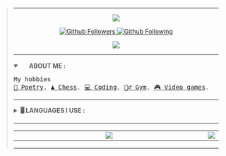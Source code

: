  <blockquote>
<hr>
<p align="center">
 <a href="https://github.com/denvercoder1/readme-typing-svg" target="_blank">
  <img src="https://readme-typing-svg.herokuapp.com?color=%2336BCF7&duration=5000&center=true&vCenter=true&lines=Testers7777">
  </a>    
</p>
<p align="center">
    <a href="https://github.com/Testers7777?tab=followers" target="_blank">
        <img alt="Github Followers" src="https://img.shields.io/badge/dynamic/json?label=FOLLOWERS&query=followers&url=https%3A%2F%2Fapi.github.com%2Fusers%2FTesters7777&style=for-the-badge&color=blue&labelColor=2a2a2a&logo=github">
    </a>    
    <a href="https://github.com/Testers7777?tab=following" target="_blank">
        <img alt="Github Following" src="https://img.shields.io/badge/dynamic/json?label=FOLLOWING&query=following&url=https%3A%2F%2Fapi.github.com%2Fusers%2FTesters7777&style=for-the-badge&color=blue&labelColor=2a2a2a&logo=github">
    </a>
</p>
<p align="center">
  <a href="https://discord.com/users/744961307932885052" target="_blank">
    <img src="https://img.shields.io/badge/-DISCORD-blue?logo=discord&labelColor=2a2a2a&color=2a2a2a">
  </a>
</p>
<hr>
 
<details open>
    <summary>
        <a href="#"><img src="https://cdn.countryflags.com/thumbs/france/flag-round-250.png" height="16px" width="16px"></a> 
        <b>ABOUT ME : </b>
    </summary>
    
<pre>
<b>My hobbies</b>
<a href="https://en.wikipedia.org/wiki/Poetry">📕 Poetry</a>, <a href="https://en.wikipedia.org/wiki/Chess">♟️ Chess</a>, <a href="https://en.wikipedia.org/wiki/Coding">💻 Coding</a>, <a href="https://en.wikipedia.org/wiki/Strength_training">🏋️‍♂️ Gym</a>, <a href="https://en.wikipedia.org/wiki/Video_game">🎮 Video games</a>.
</pre>
</details>
 
<hr> 
<details>
    <summary>
        <b>🖥️ LANGUAGES I USE : </b>
    </summary>
 <p>
  <a href="https://developer.mozilla.org/en-US/docs/Web/HTML">
   <img alt="HTML5" src="https://upload.wikimedia.org/wikipedia/commons/6/61/HTML5_logo_and_wordmark.svg" height="52px" width="52px">
  </a> &nbsp; |
  <a href="https://developer.mozilla.org/en-US/docs/Web/CSS">
   <img alt="CSS3" src="https://upload.wikimedia.org/wikipedia/commons/d/d5/CSS3_logo_and_wordmark.svg" height="52px" width="52px">
  </a> &nbsp; |
  <a href="https://developer.mozilla.org/en-US/docs/Web/JavaScript">
   <img alt="JS" src="https://upload.wikimedia.org/wikipedia/commons/d/d4/Javascript-shield.svg" height="52px" width="52px">
  </a> &nbsp; |
  <a href="https://www.lua.org/">
   <img alt="Lua" src="https://upload.wikimedia.org/wikipedia/commons/c/cf/Lua-Logo.svg" height="52px" width="52px">
  </a> &nbsp; |
  <a href="https://www.python.org/">
   <img alt="Bash" src="https://upload.wikimedia.org/wikipedia/commons/3/31/Python-logo.png" height="52px">
  </a>
 </p>
</details>

<hr> 
<p align="center">
  <table>
    <tr>
     <td align="center" style="width: 100%;">
          <a href="#"><img src="https://github-readme-stats.vercel.app/api/top-langs/?username=Testers7777&orgs=Shadow-Hoods&layout=compact&show_icons=true&hide_border=true&count_private=true&theme=github_dark&locale=en"></a>
     </td>
      <td align="center" style="width: 100%;">
          <a href="#"><img src="https://github-readme-stats.vercel.app/api/?username=Testers7777&orgs=Shadow-Hoods&show_icons=true&hide_border=true&hide_title=true&count_private=true&theme=github_dark&locale=en"></a>
      </td>
    </tr>
  </table>
</p>
<hr>
</blockquote>
